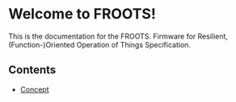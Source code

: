 # Welcome to FROOTS!

This is the documentation for the FROOTS. Firmware for Resilient, (Function-)Oriented Operation of Things Specification.

## Contents

- [Concept](concept.md)

